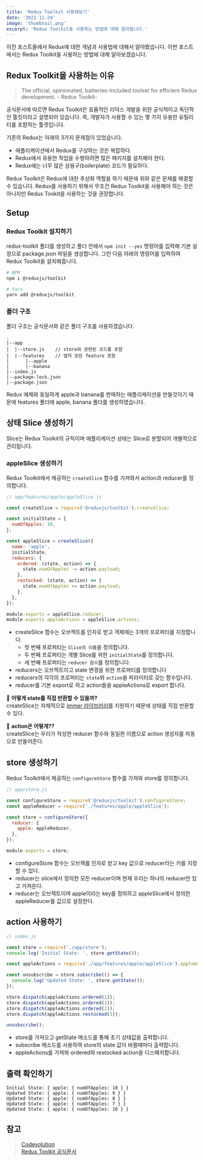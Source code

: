 ```yaml
---
title: 'Redux Toolkit 사용해보기'
date: '2022-11-24'
image: 'thumbnail.png'
excerpt: 'Redux Toolkit을 사용하는 방법에 대해 알아봅니다.'
---
```

이전 포스트들에서 Redux에 대한 개념과 사용법에 대해서 알아봤습니다. 이번 포스트에서는 Redux Toolkit을 사용하는 방법에 대해 알아보겠습니다.

## Redux Toolkit을 사용하는 이유
> The official, opinionated, batteries-included toolset for efficient Redux development. - Redux Toolkit-

공식문서에 따르면 Redux Toolkit은 효율적인 리덕스 개발을 위한 공식적이고 독단적인 툴킷이라고 설명되어 있습니다. 즉, 개발자가 사용할 수 있는 몇 가지 유용한 유틸리티를 포함하는 툴셋입니다.

기존의 Redux는 아래의 3가지 문제점이 있었습니다.
- 애플리케이션에서 Redux를 구성하는 것은 복잡하다.
- Redux에서 유용한 작업을 수행하려면 많은 패키지를 설치해야 한다.
- Redux에는 너무 많은 상용구(boilerplate) 코드가 필요하다.

Redux Toolkit은 Redux에 대한 추상화 역할을 하기 때문에 위와 같은 문제를 해결할 수 있습니다. Redux를 사용하기 위해서 무조건 Redux Toolkit을 사용해야 하는 것은 아니지만 Redux Tookit을 사용하는 것을 권장합니다. 

## Setup
### Redux Toolkit 설치하기
redux-toolkit 폴더를 생성하고 폴더 안에서 `npm init --yes` 명령어를 입력해 기본 설정으로 package.json 파일을 생성합니다. 그런 다음 아래의 명령어를 입력하여 Redux Toolkit을 설치해줍니다.
```bash
# NPM
npm i @reduxjs/toolkit

# Yarn
yarn add @reduxjs/toolkit
```

### 폴더 구조
폴더 구조는 공식문서와 같은 폴더 구조를 사용하겠습니다.
```text
.
|--app
|  |--store.js    // store와 관련된 코드를 포함
|  |--features    // 앱의 모든 feature 포함
|      |--apple
|      |--banana
|--index.js
|--package-lock.json
|--package.json
```
Redux 예제와 동일하게 apple과 banana를 판매하는 애플리케이션을 만들것이기 때문에 features 폴더에 apple, banana 폴더를 생성하였습니다.

## 상태 Slice 생성하기
Slice는 Redux Toolkit의 규칙이며 애플리케이션 상태는 Slice로 분할되어 개별적으로 관리됩니다.

### appleSlice 생성하기
Redux Toolkit에서 제공하는 `createSlice` 함수를 가져와서 action과 reducer를 정의합니다.
```javascript
// app/features/apple/appleSlice.js

const createSlice = require('@reduxjs/toolkit').createSlice;

const initialState = {
  numOfApples: 10,
};

const appleSlice = createSlice({
  name: 'apple',
  initialState,
  reducers: {
    ordered: (state, action) => {
      state.numOfApples -= action.payload;
    },
    restocked: (state, action) => {
      state.numOfApples += action.payload;
    },
  },
});

module.exports = appleSlice.reducer;
module.exports.appleActions = appleSlice.actions;
```
- createSlice 함수는 오브젝트를 인자로 받고 객체에는 3개의 프로퍼티를 지정합니다.
    - 첫 번째 프로퍼티는 `Slice의 이름`을 정의합니다.
    - 두 번째 프로퍼티는 개별 Slice를 위한 `initialState`를 정의합니다.
    - 세 번째 프로퍼티는 `reducer 함수`를 정의합니다.
- reducers는 오브젝트이고 state 변경을 위한 프로퍼티를 정의합니다
- reducers의 각각의 프로퍼티는 `state`와 `action`을 파라미터로 갖는 함수입니다.
- reducer를 기본 export로 하고 action들을 appleActions로 export 합니다.

💁 __어떻게 state를 직접 반환할 수 있을까?__  
createSlice는 자체적으로 [immer 라이브러리](https://immerjs.github.io/immer/)를 지원하기 때문에 상태를 직접 반환할 수 있다.

💁 __action은 어떻게??__  
createSlice는 우리가 작성한 reducer 함수와 동일한 이름으로 action 생성자를 자동으로 만들어준다.

## store 생성하기
Redux Toolkit에서 제공하는 `configureStore` 함수를 가져와 store를 정의합니다.
```javascript
// app/store.js

const configureStore = require('@reduxjs/toolkit').configureStore;
const appleReducer = require('./features/apple/appleSlice');

const store = configureStore({
  reducer: {
    apple: appleReducer,
  },
});

module.exports = store;

```
- configureStore 함수는 오브젝를 인자로 받고 key 값으로 reducer라는 키를 지정할 수 있다.
- reducer는 slice에서 정의한 모든 reducer이며 현재 우리는 하나의 reducer만 있고 가져온다.
- reducer는 오브젝트이며 apple이라는 key를 정의하고 appleSlice에서 정의한 appleReducer를 값으로 설정한다.

## action 사용하기
```javascript
// index.js

const store = require('./app/store');
console.log('Initial State: ', store.getState());

const appleActions = require('./app/features/apple/appleSlice').appleActions;

const unsubscribe = store.subscribe(() => {
  console.log('Updated State: ', store.getState());
});

store.dispatch(appleActions.ordered(1));
store.dispatch(appleActions.ordered(1));
store.dispatch(appleActions.ordered(1));
store.dispatch(appleActions.restocked(3));

unsubscribe();
```
- store를 가져오고 getState 메소드를 통해 초기 상태값을 출력합니다.
- subscribe 메소드를 사용하여 store의 state 값이 바뀔때마다 출력합니다.
- appleActions를 가져와 ordered와 restocked action을 디스패치합니다.

## 출력 확인하기
```text
Initial State: { apple: { numOfApples: 10 } }
Updated State: { apple: { numOfApples: 9 } }
Updated State: { apple: { numOfApples: 8 } }
Updated State: { apple: { numOfApples: 7 } }
Updated State: { apple: { numOfApples: 10 } }
```

## 참고
>[Codevolution](https://www.youtube.com/c/Codevolution)  
[Redux Toolkit 공식문서](https://redux-toolkit.js.org/tutorials/quick-start)